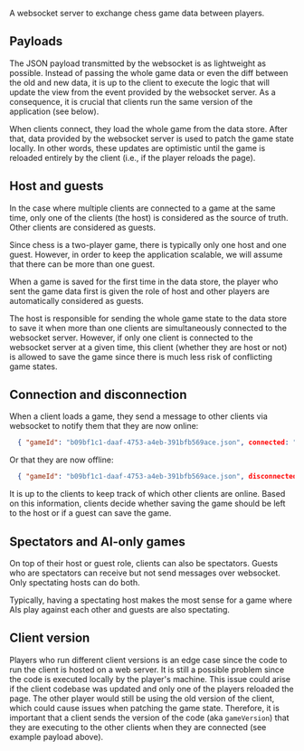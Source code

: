 A websocket server to exchange chess game data between players.

## Payloads

The JSON payload transmitted by the websocket is as lightweight as possible. Instead of passing the whole game data or even the diff between the old and new data, it is up to the client to execute the logic that will update the view from the event provided by the websocket server. As a consequence, it is crucial that clients run the same version of the application (see below).

When clients connect, they load the whole game from the data store. After that, data provided by the websocket server is used to patch the game state locally. In other words, these updates are optimistic until the game is reloaded entirely by the client (i.e., if the player reloads the page).

## Host and guests

In the case where multiple clients are connected to a game at the same time, only one of the clients (the host) is considered as the source of truth. Other clients are considered as guests.

Since chess is a two-player game, there is typically only one host and one guest. However, in order to keep the application scalable, we will assume that there can be more than one guest.

When a game is saved for the first time in the data store, the player who sent the game data first is given the role of host and other players are automatically considered as guests.

The host is responsible for sending the whole game state to the data store to save it when more than one clients are simultaneously connected to the websocket server. However, if only one client is connected to the websocket server at a given time, this client (whether they are host or not) is allowed to save the game since there is much less risk of conflicting game states.

## Connection and disconnection

When a client loads a game, they send a message to other clients via websocket to notify them that they are now online:

```json
  { "gameId": "b09bf1c1-daaf-4753-a4eb-391bfb569ace.json", connected: "98b029e0-00aa-4ab0-8efd-6560f784ce5c", "gameVersion": "0.2.3" }
```

Or that they are now offline:

```json
  { "gameId": "b09bf1c1-daaf-4753-a4eb-391bfb569ace.json", disconnected: "98b029e0-00aa-4ab0-8efd-6560f784ce5c" }
```

It is up to the clients to keep track of which other clients are online. Based on this information, clients decide whether saving the game should be left to the host or if a guest can save the game.

## Spectators and AI-only games

On top of their host or guest role, clients can also be spectators. Guests who are spectators can receive but not send messages over websocket. Only spectating hosts can do both.

Typically, having a spectating host makes the most sense for a game where AIs play against each other and guests are also spectating.

## Client version

Players who run different client versions is an edge case since the code to run the client is hosted on a web server. It is still a possible problem since the code is executed locally by the player's machine. This issue could arise if the client codebase was updated and only one of the players reloaded the page. The other player would still be using the old version of the client, which could cause issues when patching the game state. Therefore, it is important that a client sends the version of the code (aka `gameVersion`) that they are executing to the other clients when they are connected (see example payload above).
